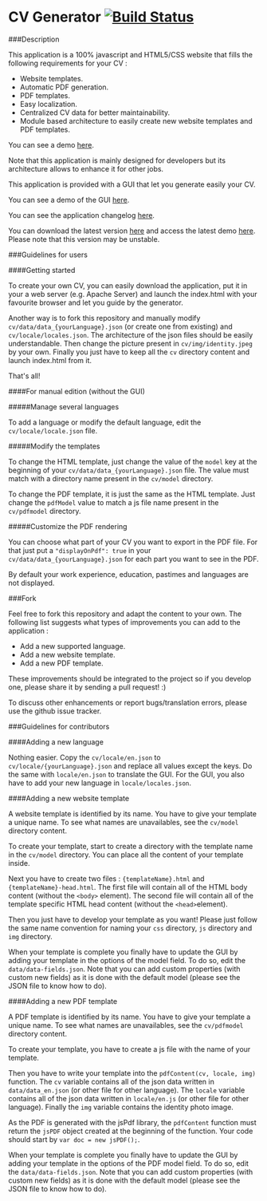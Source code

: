 CV Generator [![Build Status](https://travis-ci.org/mfalaize/cv-generator.svg)](https://travis-ci.org/mfalaize/cv-generator)
============

###Description

This application is a 100% javascript and HTML5/CSS website that fills the following requirements for your CV :

* Website templates.
* Automatic PDF generation.
* PDF templates.
* Easy localization.
* Centralized CV data for better maintainability.
* Module based architecture to easily create new website templates and PDF templates.

You can see a demo [here](http://demo.maxime-falaize.fr).

Note that this application is mainly designed for developers but its architecture allows to enhance it for other jobs.

This application is provided with a GUI that let you generate easily your CV.

You can see a demo of the GUI [here](http://cvgenerator.maxime-falaize.fr).

You can see the application changelog [here](CHANGELOG.md).

You can download the latest version [here](http://cvgenerator.build.maxime-falaize.fr/snapshot/cv-generator-1.1.0-SNAPSHOT.zip) and access the latest demo [here](http://cvgenerator.build.maxime-falaize.fr/snapshot/cv/index.html). Please note that this version may be unstable.

###Guidelines for users

####Getting started

To create your own CV, you can easily download the application, put it in your a web server (e.g. Apache Server) and launch the index.html with your favourite browser and let you guide by the generator.

Another way is to fork this repository and manually modify <code>cv/data/data_{yourLanguage}.json</code> (or create one from existing) and <code>cv/locale/locales.json</code>. The architecture of the json files should be easily understandable. Then change the picture present in <code>cv/img/identity.jpeg</code> by your own. Finally you just have to keep all the <code>cv</code> directory content and launch index.html from it.

That's all!

####For manual edition (without the GUI)

#####Manage several languages

To add a language or modify the default language, edit the <code>cv/locale/locale.json</code> file.

#####Modify the templates

To change the HTML template, just change the value of the <code>model</code> key at the beginning of your <code>cv/data/data_{yourLanguage}.json</code> file. The value must match with a directory name present in the <code>cv/model</code> directory.

To change the PDF template, it is just the same as the HTML template. Just change the <code>pdfModel</code> value to match a js file name present in the <code>cv/pdfmodel</code> directory.

#####Customize the PDF rendering

You can choose what part of your CV you want to export in the PDF file. For that just put a <code>"displayOnPdf": true</code> in your <code>cv/data/data_{yourLanguage}.json</code> for each part you want to see in the PDF.

By default your work experience, education, pastimes and languages are not displayed.

###Fork

Feel free to fork this repository and adapt the content to your own. The following list suggests what types of improvements you can add to the application :

* Add a new supported language.
* Add a new website template.
* Add a new PDF template.

These improvements should be integrated to the project so if you develop one, please share it by sending a pull request! :)

To discuss other enhancements or report bugs/translation errors, please use the github issue tracker.

###Guidelines for contributors

####Adding a new language

Nothing easier. Copy the <code>cv/locale/en.json</code> to <code>cv/locale/{yourLanguage}.json</code> and replace all values except the keys. Do the same with <code>locale/en.json</code> to translate the GUI. For the GUI, you also have to add your new language in <code>locale/locales.json</code>.

####Adding a new website template

A website template is identified by its name. You have to give your template a unique name. To see what names are unavailables, see the <code>cv/model</code> directory content.

To create your template, start to create a directory with the template name in the <code>cv/model</code> directory. You can place all the content of your template inside.

Next you have to create two files : <code>{templateName}.html</code> and <code>{templateName}-head.html</code>. The first file will contain all of the HTML body content (without the ```<body>``` element). The second file will contain all of the template specific HTML head content (without the ```<head>```element).

Then you just have to develop your template as you want! Please just follow the same name convention for naming your <code>css</code> directory, <code>js</code> directory and <code>img</code> directory.

When your template is complete you finally have to update the GUI by adding your template in the options of the model field. To do so, edit the <code>data/data-fields.json</code>. Note that you can add custom properties (with custom new fields) as it is done with the default model (please see the JSON file to know how to do).

####Adding a new PDF template

A PDF template is identified by its name. You have to give your template a unique name. To see what names are unavailables, see the <code>cv/pdfmodel</code> directory content.

To create your template, you have to create a js file with the name of your template.

Then you have to write your template into the ```pdfContent(cv, locale, img)``` function. The <code>cv</code> variable contains all of the json data written in <code>data/data_en.json</code> (or other file for other language). The <code>locale</code> variable contains all of the json data written in <code>locale/en.js</code> (or other file for other language). Finally the <code>img</code> variable contains the identity photo image.

As the PDF is generated with the jsPdf library, the <code>pdfContent</code> function must return the <code>jsPDF</code> object created at the beginning of the function. Your code should start by ```var doc = new jsPDF();```.

When your template is complete you finally have to update the GUI by adding your template in the options of the PDF model field. To do so, edit the <code>data/data-fields.json</code>. Note that you can add custom properties (with custom new fields) as it is done with the default model (please see the JSON file to know how to do).